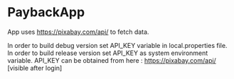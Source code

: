 # PaybackApp

App uses https://pixabay.com/api/ to fetch data.

In order to build debug version set API_KEY variable in local.properties file.
In order to build release version set API_KEY as system environment variable.
API_KEY can be obtained from here : https://pixabay.com/api/  [visible after login]